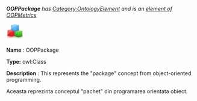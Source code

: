 ___OOPPackage__ 
 has
 [Category:OntologyElement](../../Category/OntologyElement "Category:OntologyElement") 
 and is an
 [element of](../../Property/ElementOf "Property:ElementOf") 
[OOPMetrics](../../Submissions/OOPMetrics "Submissions:OOPMetrics")_




  





[![Class](../images/thumb/2/27/Class.gif/45px-Class.gif)](../../Image/Class.gif "Class")


__Name__ 
 : OOPPackage
 



__Type:__ 
 owl:Class
 



__Description__ 
 : This represents the "package" concept from object-oriented programming.
 



  





 Aceasta reprezinta conceptul "pachet" din programarea orientata obiect.